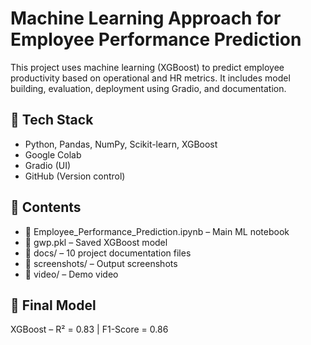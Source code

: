 # Machine Learning Approach for Employee Performance Prediction

This project uses machine learning (XGBoost) to predict employee productivity based on operational and HR metrics. It includes model building, evaluation, deployment using Gradio, and documentation.

## 🔧 Tech Stack
- Python, Pandas, NumPy, Scikit-learn, XGBoost
- Google Colab
- Gradio (UI)
- GitHub (Version control)

## 📂 Contents
- 📘 Employee_Performance_Prediction.ipynb – Main ML notebook
- 🧠 gwp.pkl – Saved XGBoost model
- 📁 docs/ – 10 project documentation files
- 📸 screenshots/ – Output screenshots
- 🎥 video/ – Demo video



## 🧠 Final Model
XGBoost – R² = 0.83 | F1-Score = 0.86



